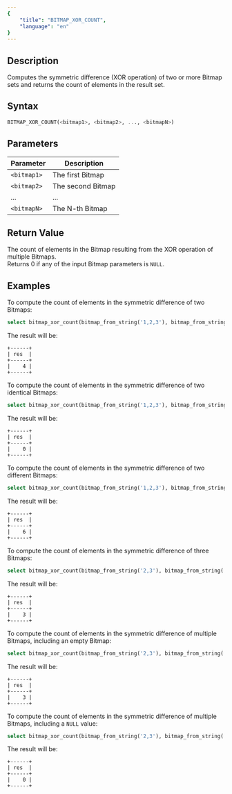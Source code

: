 ```yaml
---
{
    "title": "BITMAP_XOR_COUNT",
    "language": "en"
}
---
```


## Description

Computes the symmetric difference (XOR operation) of two or more Bitmap sets and returns the count of elements in the result set.

## Syntax

```sql
BITMAP_XOR_COUNT(<bitmap1>, <bitmap2>, ..., <bitmapN>)
```

## Parameters

| Parameter   | Description       |
|-------------|-------------------|
| `<bitmap1>` | The first Bitmap  |
| `<bitmap2>` | The second Bitmap |
| ...         | ...               |
| `<bitmapN>` | The N-th Bitmap   |

## Return Value

The count of elements in the Bitmap resulting from the XOR operation of multiple Bitmaps.  
Returns 0 if any of the input Bitmap parameters is `NULL`.

## Examples

To compute the count of elements in the symmetric difference of two Bitmaps:

```sql
select bitmap_xor_count(bitmap_from_string('1,2,3'), bitmap_from_string('3,4,5')) res;
```

The result will be:

```text
+------+
| res  |
+------+
|    4 |
+------+
```

To compute the count of elements in the symmetric difference of two identical Bitmaps:

```sql
select bitmap_xor_count(bitmap_from_string('1,2,3'), bitmap_from_string('1,2,3')) res;
```

The result will be:

```text
+------+
| res  |
+------+
|    0 |
+------+
```

To compute the count of elements in the symmetric difference of two different Bitmaps:

```sql
select bitmap_xor_count(bitmap_from_string('1,2,3'), bitmap_from_string('4,5,6')) res;
```

The result will be:

```text
+------+
| res  |
+------+
|    6 |
+------+
```

To compute the count of elements in the symmetric difference of three Bitmaps:

```sql
select bitmap_xor_count(bitmap_from_string('2,3'), bitmap_from_string('1,2,3,4'), bitmap_from_string('3,4,5')) res;
```

The result will be:

```text
+------+
| res  |
+------+
|    3 |
+------+
```

To compute the count of elements in the symmetric difference of multiple Bitmaps, including an empty Bitmap:

```sql
select bitmap_xor_count(bitmap_from_string('2,3'), bitmap_from_string('1,2,3,4'), bitmap_from_string('3,4,5'), bitmap_empty());
```

The result will be:

```text
+------+
| res  |
+------+
|    3 |
+------+
```

To compute the count of elements in the symmetric difference of multiple Bitmaps, including a `NULL` value:

```sql
select bitmap_xor_count(bitmap_from_string('2,3'), bitmap_from_string('1,2,3,4'), bitmap_from_string('3,4,5'), NULL) res;
```

The result will be:

```text
+------+
| res  |
+------+
|    0 |
+------+
```
